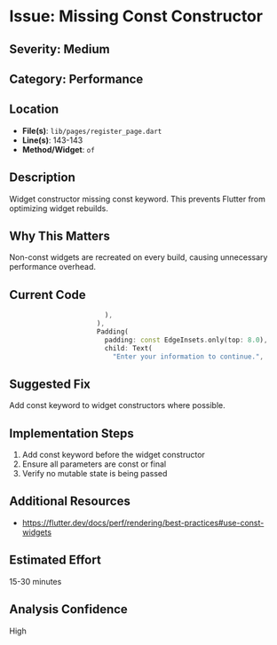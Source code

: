 # Issue: Missing Const Constructor

## Severity: Medium

## Category: Performance

## Location
- **File(s)**: `lib/pages/register_page.dart`
- **Line(s)**: 143-143
- **Method/Widget**: `of`

## Description
Widget constructor missing const keyword. This prevents Flutter from optimizing widget rebuilds.

## Why This Matters
Non-const widgets are recreated on every build, causing unnecessary performance overhead.

## Current Code
```dart
                        ),
                      ),
                      Padding(
                        padding: const EdgeInsets.only(top: 8.0),
                        child: Text(
                          "Enter your information to continue.",
```

## Suggested Fix
Add const keyword to widget constructors where possible.

## Implementation Steps
1. Add const keyword before the widget constructor
2. Ensure all parameters are const or final
3. Verify no mutable state is being passed

## Additional Resources
- https://flutter.dev/docs/perf/rendering/best-practices#use-const-widgets

## Estimated Effort
15-30 minutes

## Analysis Confidence
High
